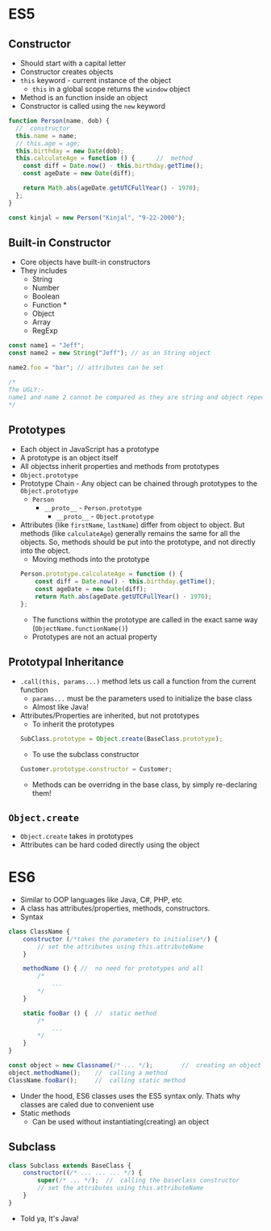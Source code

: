 # ES5
## Constructor
- Should start with a capital letter
- Constructor creates objects
- ```this``` keyword - current instance of the object
    - ```this``` in a global scope returns the ```window``` object
- Method is an function inside an object
- Constructor is called using the ```new``` keyword

```js
function Person(name, dob) {
  //  constructor
  this.name = name;
  // this.age = age;
  this.birthday = new Date(dob);
  this.calculateAge = function () {      //  method
    const diff = Date.now() - this.birthday.getTime();
    const ageDate = new Date(diff);

    return Math.abs(ageDate.getUTCFullYear() - 1970);
  };
}

const kinjal = new Person("Kinjal", "9-22-2000");
```

## Built-in Constructor
- Core objects have built-in constructors
- They includes
    - String
    - Number
    - Boolean
    - Function *
    - Object
    - Array
    - RegExp

```js
const name1 = "Jeff";
const name2 = new String("Jeff"); // as an String object

name2.foo = "bar"; // attributes can be set

/* 
The UGLY:-
name1 and name 2 cannot be compared as they are string and object repectively 
*/
```

## Prototypes
- Each object in JavaScript has a prototype
- A prototype is an object itself
- All objectss inherit properties and methods from prototypes
- ```Object.prototype```
- Prototype Chain - Any object can be chained through prototypes to the ```Object.prototype```
    - ```Person```
        - ```__proto__``` - ```Person.prototype```
            -   ```__proto__``` - ```Object.prototype```
- Attributes (like ```firstName```, ```lastName```) differ from object to object. But methods (like ```calculateAge```) generally remains the same for all the objects. So, methods should be put into the prototype, and not directly into the object.
    - Moving methods into the prototype
    ```js
    Person.prototype.calculateAge = function () {
        const diff = Date.now() - this.birthday.getTime();
        const ageDate = new Date(diff);
        return Math.abs(ageDate.getUTCFullYear() - 1970);
    };
    ```
    - The functions within the prototype are called in the exact same way (```ObjectName.functionName()```)
    - Prototypes are not an actual property

## Prototypal Inheritance
- ```.call(this, params...)``` method lets us call a function from the current function
    - ```params...``` must be the parameters used to initialize the base class
    - Almost like Java!
- Attributes/Properties are inherited, but not prototypes
    - To inherit the prototypes
    ```js
    SubClass.prototype = Object.create(BaseClass.prototype);
    ```
    - To use the subclass constructor
    ```js
    Customer.prototype.constructor = Customer;
    ```
    - Methods can be overridng in the base class, by simply re-declaring them!

## ```Object.create```
- ```Object.create``` takes in prototypes
- Attributes can be hard coded directly using the object

# ES6
- Similar to OOP languages like Java, C#, PHP, etc
- A class has attributes/properties, methods, constructors.
- Syntax
```js
class ClassName {
    constructor (/*takes the parameters to initialise*/) {
        // set the attributes using this.attributeName
    }

    methodName () { //  no need for prototypes and all
        /*
            ...
        */
    }

    static fooBar () {  //  static method
        /*
            ...
        */
    }
}

const object = new Classname(/* ... */);        //  creating an object
object.methodName();    //  calling a method
ClassName.fooBar();     //  calling static method
```
- Under the hood, ES6 classes uses the ES5 syntax only. Thats why classes are caled  due to convenient use
- Static methods
    - Can be used without instantiating(creating) an object

## Subclass
```js
class Subclass extends BaseClass {
    constructor((/* ... ... ... */) {
        super(/* ... */);  //  calling the baseclass constructor
        // set the attributes using this.attributeName
    }
}
```
- Told ya, It's Java!